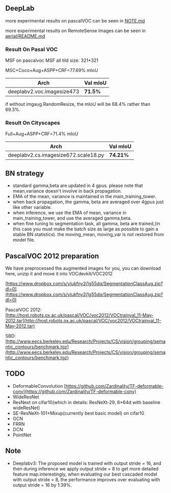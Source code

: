 
## DeepLab

more experimental results on pascalVOC can be seen in [NOTE.md](NOTE.md)


more experimental results on RemoteSense Images can be seen in [aerial/README.md](aerial/README.md)


### Result On Pasal VOC

MSF on pascalvoc MSF all tild size: 321*321

MSC+Coco+Aug+ASPP+CRF=77.69% mIoU

Arch | Val mIoU
------------ | -------------
deeplabv2.voc.imagesize473| **71.5%** 


if without imgaug.RandomResize, the mIoU will be 68.4% rather than 69.3%.

### Result On Cityscapes

Full+Aug+ASPP+CRF=71.4% mIoU

Arch  |Val mIoU
------------ | -------- 
deeplabv2.cs.imagesize672.scale18.py| **74.21%**

## BN strategy

* standard gamma,beta are updated in 4 gpus. please note that mean,variance doesn't involve in back propagation.
* EMA of the mean, variance is maintained in the main_training_tower. 
* when back propagation, the gamma, beta are averaged over 4gpus just like other variable.
* when inference, we use the EMA of mean, variance in main_training_tower, and use the averaged gamma,beta.
* when fine tuning to segmentation task, all gamma, beta are trained,(in this case you must make the batch size as large as possible to gain a stable BN statistics). the moving_mean, moving_var is not restored from model file.


## PascalVOC 2012 preparation

 We have preprocessed the augmented images for you, you can download here, unzip it and move it into  VOCdevkit/VOC2012
 
 [https://www.dropbox.com/s/ylukfny2j1g55dq/SegmentationClassAug.zip?dl=0](https://www.dropbox.com/s/ylukfny2j1g55dq/SegmentationClassAug.zip?dl=0)
 
 
 PascalVOC 2012: [http://host.robots.ox.ac.uk/pascal/VOC/voc2012/VOCtrainval_11-May-2012.tar](http://host.robots.ox.ac.uk/pascal/VOC/voc2012/VOCtrainval_11-May-2012.tar)
 
 SBD: [http://www.eecs.berkeley.edu/Research/Projects/CS/vision/grouping/semantic_contours/benchmark.tgz](http://www.eecs.berkeley.edu/Research/Projects/CS/vision/grouping/semantic_contours/benchmark.tgz)
 
 
 
## TODO

* DeformableConvolution [https://github.com/Zardinality/TF-deformable-conv](https://github.com/Zardinality/TF-deformable-conv)
* WideResNet
* ResNext on cifar10(which in details: ResNeXt-29, 8×64d with baseline wideResNet)
* SE-ResNeXt-101+Mixup(currently best basic model) on cifar10
* GCN
* FRRN
* DCN
* PointNet

## Note

* Deeplabv3: The proposed model is
trained with output stride = 16, and then during inference
we apply output stride = 8 to get more detailed feature
map.interestingly, when evaluating our best cascaded model with output stride = 8, the performance
improves over evaluating with output stride = 16 by 1:39%.
